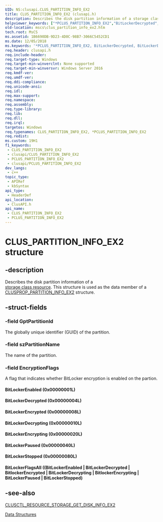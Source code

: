 ```yaml
---
UID: NS:clusapi.CLUS_PARTITION_INFO_EX2
title: CLUS_PARTITION_INFO_EX2 (clusapi.h)
description: Describes the disk partition information of a storage class resource.
helpviewer_keywords: ["*PCLUS_PARTITION_INFO_EX2","BitLockerDecrypted","BitLockerDecrypting","BitLockerEnabled","BitLockerEncrypted","BitLockerEncrypting","BitLockerFlagsAll","BitLockerPaused","BitLockerStopped","CLUS_PARTITION_INFO_EX2","CLUS_PARTITION_INFO_EX2 structure [Failover Cluster]","PCLUS_PARTITION_INFO_EX2","PCLUS_PARTITION_INFO_EX2 structure pointer [Failover Cluster]","clusapi/CLUS_PARTITION_INFO_EX2","clusapi/PCLUS_PARTITION_INFO_EX2","mscs.clus_partition_info_ex2"]
old-location: mscs\clus_partition_info_ex2.htm
tech.root: MsCS
ms.assetid: 1B6690DB-9D23-4D0C-98B7-3066C5452CD1
ms.date: 12/05/2018
ms.keywords: '*PCLUS_PARTITION_INFO_EX2, BitLockerDecrypted, BitLockerDecrypting, BitLockerEnabled, BitLockerEncrypted, BitLockerEncrypting, BitLockerFlagsAll, BitLockerPaused, BitLockerStopped, CLUS_PARTITION_INFO_EX2, CLUS_PARTITION_INFO_EX2 structure [Failover Cluster], PCLUS_PARTITION_INFO_EX2, PCLUS_PARTITION_INFO_EX2 structure pointer [Failover Cluster], clusapi/CLUS_PARTITION_INFO_EX2, clusapi/PCLUS_PARTITION_INFO_EX2, mscs.clus_partition_info_ex2'
req.header: clusapi.h
req.include-header: 
req.target-type: Windows
req.target-min-winverclnt: None supported
req.target-min-winversvr: Windows Server 2016
req.kmdf-ver: 
req.umdf-ver: 
req.ddi-compliance: 
req.unicode-ansi: 
req.idl: 
req.max-support: 
req.namespace: 
req.assembly: 
req.type-library: 
req.lib: 
req.dll: 
req.irql: 
targetos: Windows
req.typenames: CLUS_PARTITION_INFO_EX2, *PCLUS_PARTITION_INFO_EX2
req.redist: 
ms.custom: 19H1
f1_keywords:
 - CLUS_PARTITION_INFO_EX2
 - clusapi/CLUS_PARTITION_INFO_EX2
 - PCLUS_PARTITION_INFO_EX2
 - clusapi/PCLUS_PARTITION_INFO_EX2
dev_langs:
 - c++
topic_type:
 - APIRef
 - kbSyntax
api_type:
 - HeaderDef
api_location:
 - ClusAPI.h
api_name:
 - CLUS_PARTITION_INFO_EX2
 - PCLUS_PARTITION_INFO_EX2
---
```


# CLUS_PARTITION_INFO_EX2 structure


## -description

Describes the disk partition information of a  
    <a href="/previous-versions/windows/desktop/mscs/s-gly">storage class resource</a>. This structure is used as the data member of a 
    <a href="/previous-versions/windows/desktop/api/clusapi/ns-clusapi-clusprop_partition_info_ex2">CLUSPROP_PARTITION_INFO_EX2</a> structure.

## -struct-fields

### -field GptPartitionId

The globally unique identifier (GUID) of the partition.

### -field szPartitionName

The name of the partition.

### -field EncryptionFlags

A flag that indicates whether BitLocker encryption is enabled on the partion.



#### BitLockerEnabled (0x00000001L)



#### BitLockerDecrypted (0x00000004L)



#### BitLockerEncrypted (0x00000008L)



#### BitLockerDecrypting (0x00000010L)



#### BitLockerEncrypting (0x00000020L)



#### BitLockerPaused (0x00000040L)



#### BitLockerStopped (0x00000080L)



#### BitLockerFlagsAll ((BitLockerEnabled | BitLockerDecrypted | BitlockerEncrypted | BitLockerDecrypting | BitlockerEncrypting | BitLockerPaused | BitLockerStopped)

## -see-also

<a href="/previous-versions/windows/desktop/mscs/clusctl-resource-storage-get-disk-info-ex2">CLUSCTL_RESOURCE_STORAGE_GET_DISK_INFO_EX2</a>



<a href="/previous-versions/windows/desktop/mscs/data-structures">Data Structures</a>

